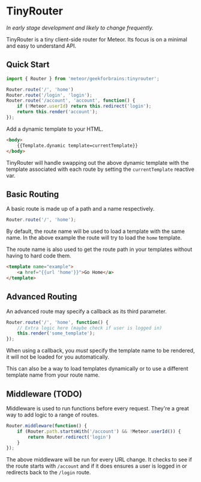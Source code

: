 TinyRouter
==========

*In early stage development and likely to change frequently.*

TinyRouter is a tiny client-side router for Meteor. Its focus is on a minimal and
easy to understand API.


Quick Start
-----------

```js
import { Router } from 'meteor/geekforbrains:tinyrouter';

Router.route('/', 'home')
Router.route('/login', 'login');
Router.route('/account', 'account', function() {
    if (!Meteor.userId) return this.redirect('login');
    return this.render('account');
});
```

Add a dynamic template to your HTML.

```html
<body>
    {{Template.dynamic template=currentTemplate}}
</body>
```

TinyRouter will handle swapping out the above dynamic template with the template
associated with each route by setting the `currentTemplate` reactive var.


Basic Routing
-------------

A basic route is made up of a path and a name respectively.

```js
Router.route('/', 'home');
```

By default, the route name will be used to load a template with the same name.
In the above example the route will try to load the `home` template.

The route name is also used to get the route path in your templates without
having to hard code them.

```html
<template name="example">
    <a href="{{url 'home'}}">Go Home</a>
</template>
```


Advanced Routing
----------------

An advanced route may specify a callback as its third parameter.

```js
Router.route('/', 'home', function() {
    // Extra logic here (maybe check if user is logged in)
    this.render('some_template');  
});
```

When using a callback, you *must* specify the template name to be rendered, it
will not be loaded for you automatically. 

This can also be a way to load templates dynamically or to use a different 
template name from your route name.


Middleware (TODO)
----------

Middleware is used to run functions before every request. They're a great way
to add logic to a range of routes.

```js
Router.middleware(function() {
    if (Router.path.startsWith('/account') && !Meteor.userId()) {
        return Router.redirect('login')
    }
});
```

The above middleware will be run for every URL change. It checks to see if the
route starts with `/account` and if it does ensures a user is logged in or 
redirects back to the `/login` route.